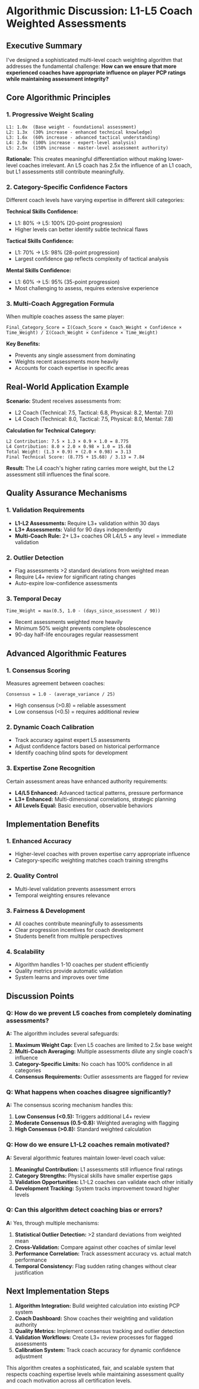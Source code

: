 # Algorithmic Discussion: L1-L5 Coach Weighted Assessments

## Executive Summary

I've designed a sophisticated multi-level coach weighting algorithm that addresses the fundamental challenge: **How can we ensure that more experienced coaches have appropriate influence on player PCP ratings while maintaining assessment integrity?**

## Core Algorithmic Principles

### 1. **Progressive Weight Scaling**
```
L1: 1.0x  (Base weight - foundational assessment)
L2: 1.3x  (30% increase - enhanced technical knowledge)
L3: 1.6x  (60% increase - advanced tactical understanding)
L4: 2.0x  (100% increase - expert-level analysis)
L5: 2.5x  (150% increase - master-level assessment authority)
```

**Rationale:** This creates meaningful differentiation without making lower-level coaches irrelevant. An L5 coach has 2.5x the influence of an L1 coach, but L1 assessments still contribute meaningfully.

### 2. **Category-Specific Confidence Factors**

Different coach levels have varying expertise in different skill categories:

**Technical Skills Confidence:**
- L1: 80% → L5: 100% (20-point progression)
- Higher levels can better identify subtle technical flaws

**Tactical Skills Confidence:**
- L1: 70% → L5: 98% (28-point progression)
- Largest confidence gap reflects complexity of tactical analysis

**Mental Skills Confidence:**
- L1: 60% → L5: 95% (35-point progression)
- Most challenging to assess, requires extensive experience

### 3. **Multi-Coach Aggregation Formula**

When multiple coaches assess the same player:

```
Final_Category_Score = Σ(Coach_Score × Coach_Weight × Confidence × Time_Weight) / Σ(Coach_Weight × Confidence × Time_Weight)
```

**Key Benefits:**
- Prevents any single assessment from dominating
- Weights recent assessments more heavily
- Accounts for coach expertise in specific areas

## Real-World Application Example

**Scenario:** Student receives assessments from:
- L2 Coach (Technical: 7.5, Tactical: 6.8, Physical: 8.2, Mental: 7.0)
- L4 Coach (Technical: 8.0, Tactical: 7.5, Physical: 8.0, Mental: 7.8)

**Calculation for Technical Category:**
```
L2 Contribution: 7.5 × 1.3 × 0.9 × 1.0 = 8.775
L4 Contribution: 8.0 × 2.0 × 0.98 × 1.0 = 15.68
Total Weight: (1.3 × 0.9) + (2.0 × 0.98) = 3.13
Final Technical Score: (8.775 + 15.68) / 3.13 = 7.84
```

**Result:** The L4 coach's higher rating carries more weight, but the L2 assessment still influences the final score.

## Quality Assurance Mechanisms

### 1. **Validation Requirements**
- **L1-L2 Assessments:** Require L3+ validation within 30 days
- **L3+ Assessments:** Valid for 90 days independently
- **Multi-Coach Rule:** 2+ L3+ coaches OR L4/L5 + any level = immediate validation

### 2. **Outlier Detection**
- Flag assessments >2 standard deviations from weighted mean
- Require L4+ review for significant rating changes
- Auto-expire low-confidence assessments

### 3. **Temporal Decay**
```
Time_Weight = max(0.5, 1.0 - (days_since_assessment / 90))
```
- Recent assessments weighted more heavily
- Minimum 50% weight prevents complete obsolescence
- 90-day half-life encourages regular reassessment

## Advanced Algorithmic Features

### 1. **Consensus Scoring**
Measures agreement between coaches:
```
Consensus = 1.0 - (average_variance / 25)
```
- High consensus (>0.8) = reliable assessment
- Low consensus (<0.5) = requires additional review

### 2. **Dynamic Coach Calibration**
- Track accuracy against expert L5 assessments
- Adjust confidence factors based on historical performance
- Identify coaching blind spots for development

### 3. **Expertise Zone Recognition**
Certain assessment areas have enhanced authority requirements:
- **L4/L5 Enhanced:** Advanced tactical patterns, pressure performance
- **L3+ Enhanced:** Multi-dimensional correlations, strategic planning
- **All Levels Equal:** Basic execution, observable behaviors

## Implementation Benefits

### 1. **Enhanced Accuracy**
- Higher-level coaches with proven expertise carry appropriate influence
- Category-specific weighting matches coach training strengths

### 2. **Quality Control**
- Multi-level validation prevents assessment errors
- Temporal weighting ensures relevance

### 3. **Fairness & Development**
- All coaches contribute meaningfully to assessments
- Clear progression incentives for coach development
- Students benefit from multiple perspectives

### 4. **Scalability**
- Algorithm handles 1-10 coaches per student efficiently
- Quality metrics provide automatic validation
- System learns and improves over time

## Discussion Points

### Q: How do we prevent L5 coaches from completely dominating assessments?

**A:** The algorithm includes several safeguards:
1. **Maximum Weight Cap:** Even L5 coaches are limited to 2.5x base weight
2. **Multi-Coach Averaging:** Multiple assessments dilute any single coach's influence
3. **Category-Specific Limits:** No coach has 100% confidence in all categories
4. **Consensus Requirements:** Outlier assessments are flagged for review

### Q: What happens when coaches disagree significantly?

**A:** The consensus scoring mechanism handles this:
1. **Low Consensus (<0.5):** Triggers additional L4+ review
2. **Moderate Consensus (0.5-0.8):** Weighted averaging with flagging
3. **High Consensus (>0.8):** Standard weighted calculation

### Q: How do we ensure L1-L2 coaches remain motivated?

**A:** Several algorithmic features maintain lower-level coach value:
1. **Meaningful Contribution:** L1 assessments still influence final ratings
2. **Category Strengths:** Physical skills have smaller expertise gaps
3. **Validation Opportunities:** L1-L2 coaches can validate each other initially
4. **Development Tracking:** System tracks improvement toward higher levels

### Q: Can this algorithm detect coaching bias or errors?

**A:** Yes, through multiple mechanisms:
1. **Statistical Outlier Detection:** >2 standard deviations from weighted mean
2. **Cross-Validation:** Compare against other coaches of similar level
3. **Performance Correlation:** Track assessment accuracy vs. actual match performance
4. **Temporal Consistency:** Flag sudden rating changes without clear justification

## Next Implementation Steps

1. **Algorithm Integration:** Build weighted calculation into existing PCP system
2. **Coach Dashboard:** Show coaches their weighting and validation authority
3. **Quality Metrics:** Implement consensus tracking and outlier detection
4. **Validation Workflows:** Create L3+ review processes for flagged assessments
5. **Calibration System:** Track coach accuracy for dynamic confidence adjustment

This algorithm creates a sophisticated, fair, and scalable system that respects coaching expertise levels while maintaining assessment quality and coach motivation across all certification levels.